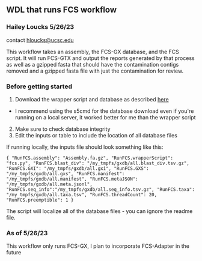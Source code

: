 ## WDL that runs FCS workflow 
### Hailey Loucks 5/26/23
contact hloucks@ucsc.edu

This workflow takes an assembly, the FCS-GX database, and the FCS script. It will run FCS-GTX and output the reports generated by that process as well as a gzipped fasta that should have the contamination contigs removed and a gzipped fasta file with just the contamination for review. 

### Before getting started 
1. Download the wrapper script and database as described [here](https://github.com/ncbi/fcs/wiki/FCS-GX)
- I recommend using the s5cmd for the database download even if you're running on a local server, it worked better for me than the wrapper script 
2. Make sure to check database integrity 
3. Edit the inputs or table to include the location of all database files

If running locally, the inputs file should look something like this:

`{
 "RunFCS.assembly": "Assembly.fa.gz",
 "RunFCS.wrapperScript": "fcs.py",
 "RunFCS.blast_div": "/my_tmpfs/gxdb/all.blast_div.tsv.gz",
 "RunFCS.GXI": "/my_tmpfs/gxdb/all.gxi",
 "RunFCS.GXS": "/my_tmpfs/gxdb/all.gxs",
 "RunFCS.manifest": "/my_tmpfs/gxdb/all.manifest",
 "RunFCS.metaJSON": "/my_tmpfs/gxdb/all.meta.jsonl",
 "RunFCS.seq_info":"/my_tmpfs/gxdb/all.seq_info.tsv.gz",
 "RunFCS.taxa": "/my_tmpfs/gxdb/all.taxa.tsv",
 "RunFCS.threadCount": 20,
 "RunFCS.preemptible": 1
}`

The script will localize all of the database files - you can ignore the readme file. 



### As of 5/26/23 
This workflow only runs FCS-GX, I plan to incorporate FCS-Adapter in the future
